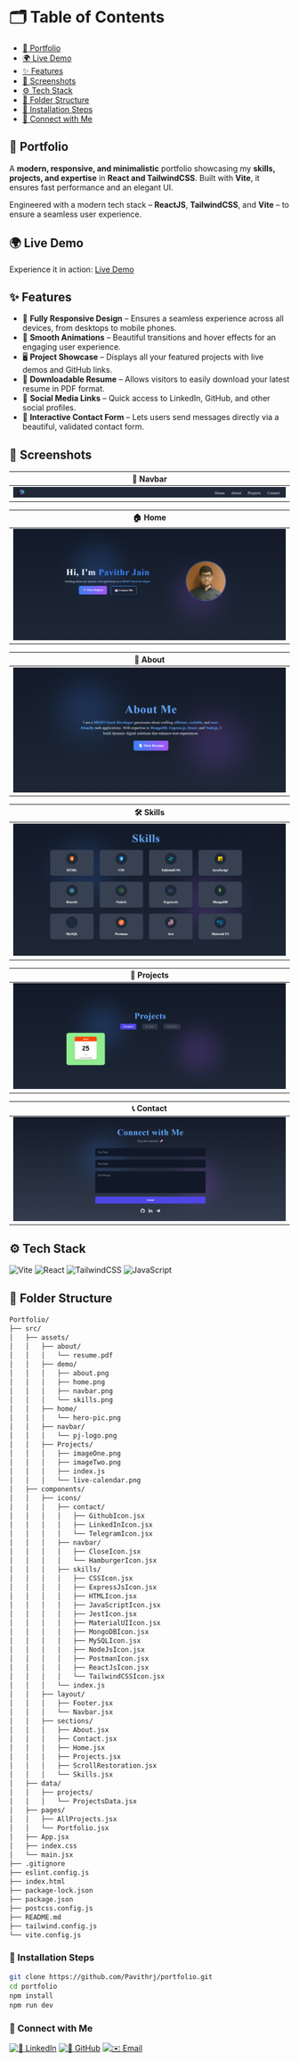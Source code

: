 # 🗂️ Table of Contents


- [📌 Portfolio](#-portfolio)
- [🌍 Live Demo](#-live-demo)
- [✨ Features](#-features)
- [📸 Screenshots](#-screenshots)
- [⚙️ Tech Stack](#️-tech-stack)
- [📂 Folder Structure](#-folder-structure)
- [🧰 Installation Steps](#-installation-steps)
- [🔗 Connect with Me](#-connect-with-me)

## 📌 Portfolio

A **modern, responsive, and minimalistic** portfolio showcasing my **skills, projects, and expertise** in **React and TailwindCSS**. Built with **Vite**, it ensures fast performance and an elegant UI.

Engineered with a modern tech stack – **ReactJS**, **TailwindCSS**, and **Vite** – to ensure a seamless user experience.

## 🌍 Live Demo

Experience it in action: [Live Demo](https://pavithrj.github.io/portfolio)

## ✨ Features

- 📱 **Fully Responsive Design** – Ensures a seamless experience across all devices, from desktops to mobile phones.
- 🎨 **Smooth Animations** – Beautiful transitions and hover effects for an engaging user experience.
- 🖥️ **Project Showcase** – Displays all your featured projects with live demos and GitHub links.
- 📄 **Downloadable Resume** – Allows visitors to easily download your latest resume in PDF format.
- 🔗 **Social Media Links** – Quick access to LinkedIn, GitHub, and other social profiles.
- 💬 **Interactive Contact Form** – Lets users send messages directly via a beautiful, validated contact form.

## 📸 Screenshots

| 🧭 Navbar |
|-|
| ![Navbar](./src/assets/demo/navbar.png) |

| 🏠 Home |
|-|
| ![Home](./src/assets/demo/home.png) |

| 👤 About |
|-|
| ![About](./src/assets/demo/about.png) |

| 🛠️ Skills |
|-|
| ![Skills](./src/assets/demo/skills.png) |

| 📂 Projects |
|-|
| ![Projects](./src/assets/demo/projects.png) |

| 📞 Contact |
|-|
| ![Contact](./src/assets/demo/contact.png) |

## ⚙️ Tech Stack

![Vite](https://img.shields.io/badge/Vite-563D7C?style=for-the-badge&logo=vite&logoColor=white)
![React](https://img.shields.io/badge/React-20232A?style=for-the-badge&logo=react&logoColor=61DAFB)
![TailwindCSS](https://img.shields.io/badge/TailwindCSS-0EA5E9?style=for-the-badge&logo=tailwind-css&logoColor=white)
![JavaScript](https://img.shields.io/badge/JavaScript-F7DF1E?style=for-the-badge&logo=javascript&logoColor=black)


## 📂 Folder Structure

```
Portfolio/
├── src/
│   ├── assets/
│   │   ├── about/
│   │   │   └── resume.pdf
│   │   ├── demo/
│   │   │   ├── about.png
│   │   │   ├── home.png
│   │   │   ├── navbar.png
│   │   │   └── skills.png
│   │   ├── home/
│   │   │   └── hero-pic.png
│   │   ├── navbar/
│   │   │   └── pj-logo.png
│   │   ├── Projects/
│   │   │   ├── imageOne.png
│   │   │   ├── imageTwo.png
│   │   │   ├── index.js
│   │   │   └── live-calendar.png
│   ├── components/
│   │   ├── icons/
│   │   │   ├── contact/
│   │   │   │   ├── GithubIcon.jsx
│   │   │   │   ├── LinkedInIcon.jsx
│   │   │   │   └── TelegramIcon.jsx
│   │   │   ├── navbar/
│   │   │   │   ├── CloseIcon.jsx
│   │   │   │   └── HamburgerIcon.jsx
│   │   │   ├── skills/
│   │   │   │   ├── CSSIcon.jsx
│   │   │   │   ├── ExpressJsIcon.jsx
│   │   │   │   ├── HTMLIcon.jsx
│   │   │   │   ├── JavaScriptIcon.jsx
│   │   │   │   ├── JestIcon.jsx
│   │   │   │   ├── MaterialUIIcon.jsx
│   │   │   │   ├── MongoDBIcon.jsx
│   │   │   │   ├── MySQLIcon.jsx
│   │   │   │   ├── NodeJsIcon.jsx
│   │   │   │   ├── PostmanIcon.jsx
│   │   │   │   ├── ReactJsIcon.jsx
│   │   │   │   └── TailwindCSSIcon.jsx
│   │   │   └── index.js
│   │   ├── layout/
│   │   │   ├── Footer.jsx
│   │   │   └── Navbar.jsx
│   │   ├── sections/
│   │   │   ├── About.jsx
│   │   │   ├── Contact.jsx
│   │   │   ├── Home.jsx
│   │   │   ├── Projects.jsx
│   │   │   ├── ScrollRestoration.jsx
│   │   │   └── Skills.jsx
│   ├── data/
│   │   ├── projects/
│   │   │   └── ProjectsData.jsx
│   ├── pages/
│   │   ├── AllProjects.jsx
│   │   └── Portfolio.jsx
│   ├── App.jsx
│   ├── index.css
│   └── main.jsx
├── .gitignore
├── eslint.config.js
├── index.html
├── package-lock.json
├── package.json
├── postcss.config.js
├── README.md
├── tailwind.config.js
└── vite.config.js
```

### 🧰 Installation Steps

```bash
git clone https://github.com/Pavithrj/portfolio.git
cd portfolio
npm install
npm run dev
```

### 🔗 Connect with Me

[![💼 LinkedIn](https://img.shields.io/badge/-LinkedIn-blue?style=for-the-badge&logo=linkedin)](https://linkedin.com/in/pavithr-jain)
[![🐙 GitHub](https://img.shields.io/badge/-GitHub-gray?style=for-the-badge&logo=github)](https://github.com/Pavithrj)
[![✉️ Email](https://img.shields.io/badge/-Email-red?style=for-the-badge&logo=gmail)](mailto:pavithrjain19@example.com)